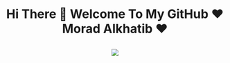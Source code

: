 <h1 align="center">Hi There 👋 Welcome To My GitHub ❤️ Morad Alkhatib ❤️</h1>

<h2 align="center" style="color:red;">
  <a href="https://git.io/typing-svg">
    <img src="https://readme-typing-svg.herokuapp.com/?lines=Morad,+25years!+👋;Programmer+TeacherAssitant+LoveLearning....;Nice+to+meet+you!&center=true&size=30">
  </a>
</h2>
<!--
**MoradAlkhatib/MoradAlkhatib** is a ✨ _special_ ✨ repository because its `README.md` (this file) appears on your GitHub profile.

Here are some ideas to get you started:

- 🔭 I’m currently working on ...
- 🌱 I’m currently learning ...
- 👯 I’m looking to collaborate on ...
- 🤔 I’m looking for help with ...
- 💬 Ask me about ...
- 📫 How to reach me: ...
- 😄 Pronouns: ...
- ⚡ Fun fact: ...
-->
<p align="center">
  <img src="https://media3.giphy.com/media/ln7z2eWriiQAllfVcn/200w.webp" width="100"><img src="https://i.giphy.com/media/LMt9638dO8dftAjtco/200.webp" width="100"><img src="https://i.giphy.com/media/eNAsjO55tPbgaor7ma/200w.webp" width="100"><img src="https://i.giphy.com/media/KzJkzjggfGN5Py6nkT/200.webp" width="100"><img src="https://i.giphy.com/media/IdyAQJVN2kVPNUrojM/200.webp" width="100"><br><br>
  <img src="https://camo.githubusercontent.com/936a08778c7e4885053d148c07bbd2339dfbdd80/68747470733a2f2f6665726f73732e6e65742f782f6e6f6465322e676966" /><br><br>
  
</p>

[![Top Langs](https://github-readme-stats.vercel.app/api/top-langs/?username=anuraghazra&layout=compact)](https://github.com/anuraghazra/github-readme-stats)


[![Typing SVG](https://readme-typing-svg.herokuapp.com?lines=JavaScriptReact.jsNode.js)](https://git.io/typing-svg)
[![Typing SVG](https://readme-typing-svg.herokuapp.com?lines=PythonDjangoRest_Framework)](https://git.io/typing-svg) 
[![Typing SVG](https://readme-typing-svg.herokuapp.com?lines=DataBasesNunSql/SqlPlsql)](https://git.io/typing-svg) 
[![Typing SVG](https://readme-typing-svg.herokuapp.com?lines=GitGitHubCLIcommands)](https://git.io/typing-svg) 
![morad github stats](https://github-readme-stats.vercel.app/api?username=MoradAlkhatib&show_icons=true&theme=dracula&hide=stars,issues)
